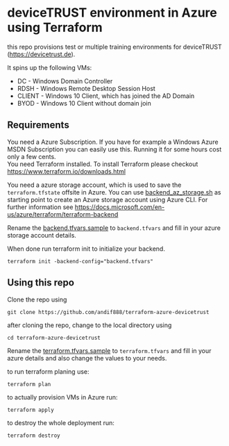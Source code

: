 # deviceTRUST environment in Azure using Terraform
this repo provisions test or multiple training environments for deviceTRUST (https://devicetrust.de).

It spins up the following VMs:
- DC - Windows Domain Controller
- RDSH - Windows Remote Desktop Session Host
- CLIENT - Windows 10 Client, which has joined the AD Domain
- BYOD - Windows 10 Client without domain join

## Requirements 
You need a Azure Subscription. If you have for example a Windows Azure MSDN Subscription you can easily use this. Running it for some hours cost only a few cents.  
You need Terraform installed. To install Terraform please checkout https://www.terraform.io/downloads.html  

You need a azure storage account, which is used to save the `terraform.tfstate` offsite in Azure. 
You can use [backend_az_storage.sh](backend_az_storage.sh) as starting point to create an Azure storage account using Azure CLI. For further information see https://docs.microsoft.com/en-us/azure/terraform/terraform-backend

Rename the [backend.tfvars.sample](backend.tfvars.sample) to `backend.tfvars` and fill in your azure storage account details. 

When done run terraform init to initialize your backend.
```
terraform init -backend-config="backend.tfvars"
```

## Using this repo
Clone the repo using 
```
git clone https://github.com/andif888/terraform-azure-devicetrust
```

after cloning the repo, change to the local directory using
```
cd terraform-azure-devicetrust
```
Rename the [terraform.tfvars.sample](terraform.tfvars.sample) to `terraform.tfvars` and fill in your azure details and also change the values to your needs.

to run terraform planing use:
```
terraform plan
```

to actually provision VMs in Azure run:
```
terraform apply
```

to destroy the whole deployment run:
```
terraform destroy
```

